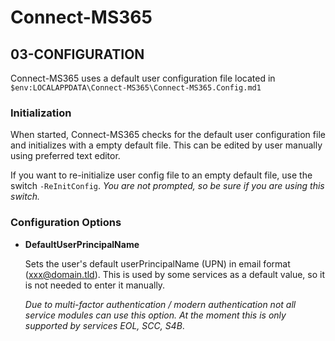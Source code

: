# Connect-MS365

## 03-CONFIGURATION

Connect-MS365 uses a default user configuration file located in ```$env:LOCALAPPDATA\Connect-MS365\Connect-MS365.Config.md1```

### Initialization

When started, Connect-MS365 checks for the default user configuration file and initializes with a empty default file.
This can be edited by user manually using preferred text editor.

If you want to re-initialize user config file to an empty default file, use the switch ```-ReInitConfig```.
_You are not prompted, so be sure if you are using this switch._

### Configuration Options

* __DefaultUserPrincipalName__

  Sets the user's default userPrincipalName (UPN) in email format (xxx@domain.tld).
  This is used by some services as a default value, so it is not needed to enter it manually.
  
  _Due to multi-factor authentication / modern authentication not all service modules can use this option._
  _At the moment this is only supported by services EOL, SCC, S4B_.
